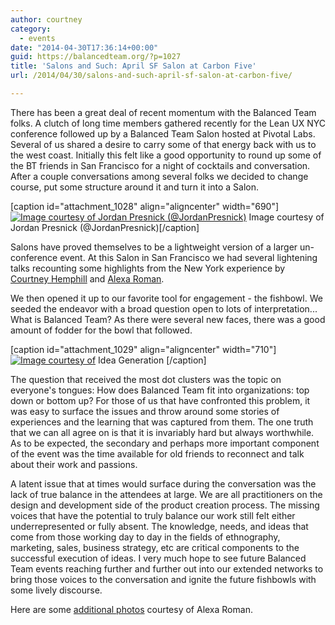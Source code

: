 ```yaml
---
author: courtney
category:
  - events
date: "2014-04-30T17:36:14+00:00"
guid: https://balancedteam.org/?p=1027
title: 'Salons and Such: April SF Salon at Carbon Five'
url: /2014/04/30/salons-and-such-april-sf-salon-at-carbon-five/

---
```

There has been a great deal of recent momentum with the Balanced Team folks. A clutch of long time members gathered recently for the Lean UX NYC conference followed up by a Balanced Team Salon hosted at Pivotal Labs. Several of us shared a desire to carry some of that energy back with us to the west coast. Initially this felt like a good opportunity to round up some of the BT friends in San Francisco for a night of cocktails and conversation. After a couple conversations among several folks we decided to change course, put some structure around it and turn it into a Salon.

\[caption id="attachment\_1028" align="aligncenter" width="690"\] [![Image courtesy of Jordan Presnick (@JordanPresnick)](/wp-content/uploads/2014/04/Screen-Shot-2014-04-29-at-2.00.01-PM.png)](/wp-content/uploads/2014/04/Screen-Shot-2014-04-29-at-2.00.01-PM.png) Image courtesy of Jordan Presnick (@JordanPresnick)\[/caption\]

Salons have proved themselves to be a lightweight version of a larger un-conference event. At this Salon in San Francisco we had several lightening talks recounting some highlights from the New York experience by [Courtney Hemphill](https://twitter.com/chemphill/ "Courtney Hemphill - Twitter") and [Alexa Roman](https://twitter.com/calexity "Alexa Roman - Twitter").

We then opened it up to our favorite tool for engagement - the fishbowl. We seeded the endeavor with a broad question open to lots of interpretation... What is Balanced Team? As there were several new faces, there was a good amount of fodder for the bowl that followed.

\[caption id="attachment\_1029" align="aligncenter" width="710"\] [![Image courtesy of ](/wp-content/uploads/2014/04/Screen-Shot-2014-04-29-at-2.00.51-PM.png)](/wp-content/uploads/2014/04/Screen-Shot-2014-04-29-at-2.00.51-PM.png) Idea Generation \[/caption\]

The question that received the most dot clusters was the topic on everyone's tongues: How does Balanced Team fit into organizations: top down or bottom up? For those of us that have confronted this problem, it was easy to surface the issues and throw around some stories of experiences and the learning that was captured from them. The one truth that we can all agree on is that it is invariably hard but always worthwhile. As to be expected, the secondary and perhaps more important component of the event was the time available for old friends to reconnect and talk about their work and passions.

A latent issue that at times would surface during the conversation was the lack of true balance in the attendees at large. We are all practitioners on the design and development side of the product creation process. The missing voices that have the potential to truly balance our work still felt either underrepresented or fully absent. The knowledge, needs, and ideas that come from those working day to day in the fields of ethnography, marketing, sales, business strategy, etc are critical components to the successful execution of ideas. I very much hope to see future Balanced Team events reaching further and further out into our extended networks to bring those voices to the conversation and ignite the future fishbowls with some lively discourse.

Here are some [additional photos](https://www.flickr.com/photos/balancedteam/sets/72157644442945994/ "Balanced Team Salon - April SF") courtesy of Alexa Roman.
